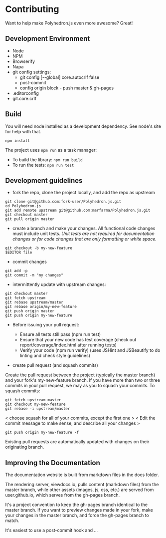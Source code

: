 # Contributing

Want to help make Polyhedron.js even more awesome?  Great!

## Development Environment

 - Node
 - NPM
 - Browserify
 - Napa
 - git config settings: 
   - git config [--global] core.autocrlf false
   - post-commit
   - config origin block - push master & gh-pages
 - .editorconfig  
 - git.core.crlf

## Build

You will need node installed as a development dependency. See node's site for help with that.

```
npm install
```
The project uses `npm run` as a task manager:

 - To build the library: `npm run build`
 - To run the tests: `npm run test`

## Development guidelines

 - fork the repo, clone the project locally, and add the repo as upstream

```
git clone git@github.com:fork-user/Polyhedron.js.git
cd Polyhedron.js
git add remote upstream git@github.com:marfarma/Polyhedron.js.git
git checkout master
git pull origin master
```

 - create a branch and make your changes. All functional code changes must include unit tests. _Unit tests are not required for documentation changes or for code changes that are only formatting or white space._

```
git checkout -b my-new-feature
$EDITOR file
```

 - commit changes

```
git add -p
git commit -m "my changes"
```

 - intermittently update with upstream changes:

```
git checkout master
git fetch upstream
git rebase upstream/master
git rebase origin/my-new-feature
git push origin master
git push origin my-new-feature
```
 - Before issuing your pull request:

   - Ensure all tests still pass (npm run test)
   - Ensure that your new code has test coverage (check out report/coverage/index.html after running tests)
   - Verify your code (npm run verify) (uses JSHint and JSBeautify to do linting and check style guidelines)

 - create pull request (and squash commits)

Create the pull request between the project (typically the master branch) and your fork's my-new-feature branch.  If you have more than two or three commits in your pull request, we may as you to squash your commits.  To squash commits:

```
git fetch upstream master
git checkout my-new-feature 
git rebase -i upstream/master
```

< choose squash for all of your commits, except the first one >
< Edit the commit message to make sense, and describe all your changes >

```
git push origin my-new-feature -f
``` 

Existing pull requests are automatically updated with changes on their originating branch.
 
## Improving the Documentation

The documentation website is built from markdown files in the docs folder.

The rendering server, viewdocs.io, pulls content (markdown files) from the master branch, while other assets (images, js, css, etc.) are served from user.github.io, which serves from the gh-pages branch. 

It's a project convention to keep the gh-pages branch identical to the master branch.  If you want to preview changes made in your fork, make your changes in the master branch, and force the gh-pages branch to match.

It's easiest to use a post-commit hook and ...



